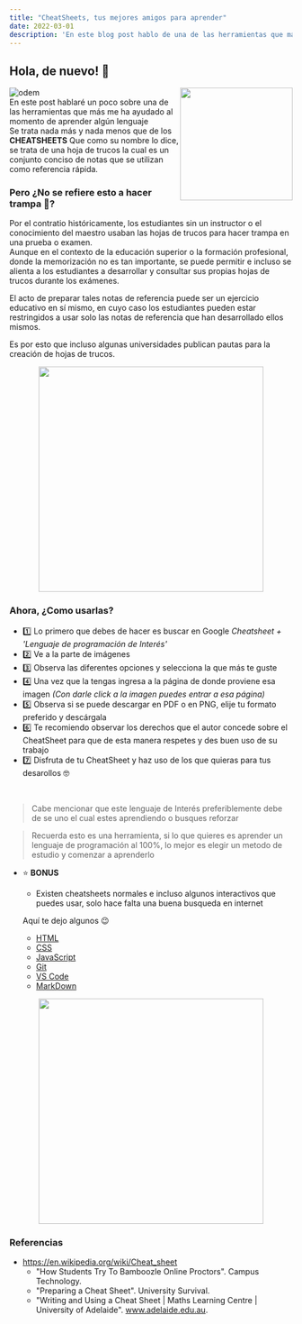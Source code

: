 ```yaml
---
title: "CheatSheets, tus mejores amigos para aprender"
date: 2022-03-01
description: 'En este blog post hablo de una de las herramientas que más me han ayudado para aprender rapidamente algún tema'
---
```


## Hola, de nuevo! 👋
![odem](/post-gifs/163035030-6f153798-21bd-41a1-a209-d0106e7c550a.gif)
<img align="right" width="200"  src="/post-gifs/163035030-6f153798-21bd-41a1-a209-d0106e7c550a.gif"></br>
En este post hablaré un poco sobre una de las herramientas que más me ha ayudado al momento de aprender algún lenguaje <br>
Se trata nada más y nada menos que de los **CHEATSHEETS**
Que como su nombre lo dice, se trata de una hoja de trucos la cual es un conjunto conciso de notas que se utilizan como referencia rápida. 

### Pero ¿No se refiere esto a hacer trampa 👀?
Por el contratio históricamente, los estudiantes sin un instructor o el conocimiento del maestro usaban las hojas de trucos para hacer trampa en una prueba o examen.<br>
Aunque en el contexto de la educación superior o la formación profesional, donde la memorización no es tan importante, se puede permitir e incluso se alienta a los estudiantes a desarrollar y consultar sus propias hojas de trucos durante los exámenes.<br> 

El acto de preparar tales notas de referencia puede ser un ejercicio educativo en sí mismo, en cuyo caso los estudiantes pueden estar restringidos a usar solo las notas de referencia que han desarrollado ellos mismos.<br>

Es por esto que incluso algunas universidades publican pautas para la creación de hojas de trucos.
<br>
<p align="center">
  <img width="400"  src="/post-gifs/163036540-bd563e30-1e7b-4ff2-9dec-2f470631b25e.gif">
</p>

### Ahora, ¿Como usarlas?

- 1️⃣ Lo primero que debes de hacer es buscar en Google *Cheatsheet + 'Lenguaje de programación de Interés'*
- 2️⃣ Ve a la parte de imágenes
- 3️⃣ Observa las diferentes opciones y selecciona la que más te guste
- 4️⃣ Una vez que la tengas ingresa a la página de donde proviene esa imagen *(Con darle click a la imagen puedes entrar a esa página)*
- 5️⃣ Observa si se puede descargar en PDF o en PNG, elije tu formato preferido y descárgala
- 6️⃣ Te recomiendo observar los derechos que el autor concede sobre el CheatSheet para que de esta manera respetes y des buen uso de su trabajo
- 7️⃣ Disfruta de tu CheatSheet y haz uso de los que quieras para tus desarollos 🤓
<br>


> Cabe mencionar que este lenguaje de Interés preferiblemente debe de se uno el cual estes aprendiendo o busques reforzar 


> Recuerda esto es una herramienta, si lo que quieres es aprender un lenguaje de programación al 100%, lo mejor es elegir un metodo de estudio y comenzar a aprenderlo


- ⭐ **BONUS** 
  - Existen cheatsheets normales e incluso algunos interactivos que puedes usar, solo hace falta una buena busqueda en internet

  Aquí te dejo algunos 😉
  - [HTML]( https://htmlcheatsheet.com/)
  - [CSS](https://htmlcheatsheet.com/css/)
  - [JavaScript](https://htmlcheatsheet.com/js/)
  - [Git](https://education.github.com/git-cheat-sheet-education.pdf)
  - [VS Code](https://code.visualstudio.com/shortcuts/keyboard-shortcuts-windows.pdf)
  - [MarkDown](https://towardsdatascience.com/the-ultimate-markdown-cheat-sheet-3d3976b31a0)
  
  
<p align="center">
  <img width="400"  src="/post-gifs/163038723-eb7a7a6b-81eb-42cc-bcba-02e5a7aeac2e.gif">
</p>

### Referencias
- https://en.wikipedia.org/wiki/Cheat_sheet
  - "How Students Try To Bamboozle Online Proctors". Campus Technology.
  - "Preparing a Cheat Sheet". University Survival.
  - "Writing and Using a Cheat Sheet | Maths Learning Centre | University of Adelaide". www.adelaide.edu.au.

 
